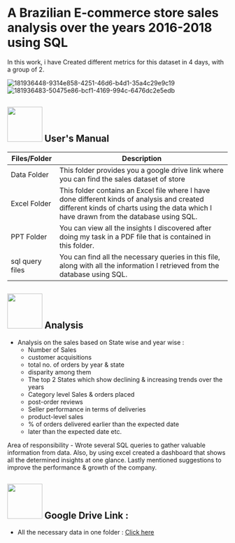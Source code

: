 # A Brazilian E-commerce store sales analysis over the years 2016-2018 using SQL
In this work, i have Created different metrics for this dataset in  4 days, with a group of 2.

![181936448-9314e858-4251-46d6-b4d1-35a4c29e9c19](https://github.com/reema08/Covid19-Project/assets/109653833/017ff44f-8b55-48c2-8fce-5605fdb53159)![181936483-50475e86-bcf1-4169-994c-6476dc2e5edb](https://github.com/reema08/Covid19-Project/assets/109653833/383701b3-ba1b-4c77-ab92-9eaf791e36b0)

<image src="https://github.com/reema08/SQL-Project/assets/109653833/995c471a-8933-41a6-8450-3c57cca27344" width="80" hight="80" /> User's Manual
---
| Files/Folder | Description |
| ------------ | ----------- |
| Data Folder | This folder provides you a google drive link where you can find the sales dataset of store |
| Excel Folder | This folder contains an Excel file where I have done different kinds of analysis and created different kinds of charts using the data which I have drawn from the database using SQL. |
| PPT Folder | You can view all the insights I discovered after doing my task in a PDF file that is contained in this folder. |
| sql query files | You can find all the necessary queries in this file, along with all the information I retrieved from the database using SQL.|



<image src="https://github.com/reema08/SQL-Project/assets/109653833/01622a4c-c753-4022-ad22-bd96cdd2967e" width="80" hight="80" /> Analysis
---
* Analysis on the sales based on State wise and year wise :
  - Number of Sales 
  - customer acquisitions 
  - total no. of orders by year & state  
  - disparity among them 
  - The top 2 States which show declining & increasing trends over the years
  - Category level Sales & orders placed 
  - post-order reviews 
  - Seller performance in terms of deliveries 
  - product-level sales 
  - % of orders delivered earlier than the expected date 
  - later than the expected date etc.


Area of responsibility - Wrote several SQL queries to gather valuable information from data. Also, by using excel created a dashboard that shows all the determined insights at one glance. Lastly mentioned suggestions to improve the performance & growth of the company.

<image src="https://github.com/reema08/SQL-Project/assets/109653833/4235b047-5fbe-46e5-b339-b499c666b9d9" width="80" hight="80" /> Google Drive Link :
---
* All the necessary data in one folder : [Click here](https://drive.google.com/drive/folders/1XM9joR4kLw7W7tNjBqe1mDqrLCU70S6K?usp=drive_link)


